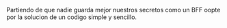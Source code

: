 Partiendo de que nadie guarda mejor nuestros secretos como un BFF oopte por la solucion de un codigo simple y sencillo.